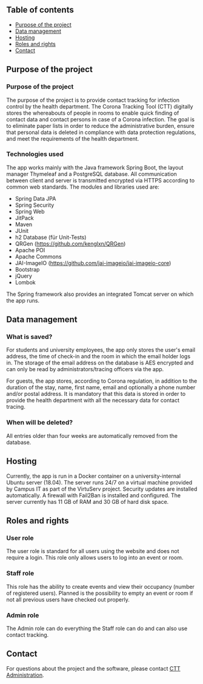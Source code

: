 

## Table of contents

 - [Purpose of the project](#Purpose-of-the-project)
 - [Data management](#Data-management)
 - [Hosting](#Hosting)
 - [Roles and rights](#Roles-and-rights)
 - [Contact](#Contact)

## Purpose of the project
### Purpose of the project
The purpose of the project is to provide contact tracking for infection control by the health department. The Corona Tracking Tool (CTT) digitally stores the whereabouts of people in rooms to enable quick finding of contact data and contact persons in case of a Corona infection. The goal is to eliminate paper lists in order to reduce the administrative burden, ensure that personal data is deleted in compliance with data protection regulations, and meet the requirements of the health department.

### Technologies used
The app works mainly with the Java framework Spring Boot, the layout manager Thymeleaf and a PostgreSQL database.
All communication between client and server is transmitted encrypted via HTTPS according to common web standards.
The modules and libraries used are:
 - Spring Data JPA
 - Spring Security
 - Spring Web
 - JitPack
 - Maven
 - JUnit
 - h2 Database (für Unit-Tests)
 - QRGen (https://github.com/kenglxn/QRGen)
 - Apache POI
 - Apache Commons
 - JAI-ImageIO (https://github.com/jai-imageio/jai-imageio-core)
 - Bootstrap
 - jQuery
 - Lombok

The Spring framework also provides an integrated Tomcat server on which the app runs.

## Data management

### What is saved?
For students and university employees, the app only stores the user's email address, the time of check-in and the room in which the email holder logs in. The storage of the email address on the database is AES encrypted and can only be read by administrators/tracing officers via the app.

For guests, the app stores, according to Corona regulation, in addition to the duration of the stay, name, first name, email and optionally a phone number and/or postal address. It is mandatory that this data is stored in order to provide the health department with all the necessary data for contact tracing.

### When will be deleted?
All entries older than four weeks are automatically removed from the database.

## Hosting
Currently, the app is run in a Docker container on a university-internal Ubuntu server (18.04). The server runs 24/7 on a virtual machine provided by Campus IT as part of the VirtuServ project.
Security updates are installed automatically. A firewall with Fail2Ban is installed and configured. The server currently has 11 GB of RAM and 30 GB of hard disk space.


## Roles and rights
### User role

The user role is standard for all users using the website and does not require a login. This role only allows users to log into an event or room.

###  Staff role
This role has the ability to create events and view their occupancy (number of registered users). Planned is the possibility to empty an event or room if not all previous users have checked out properly.


### Admin role
The Admin role can do everything the Staff role can do and can also use contact tracking.


## Contact

For questions about the project and the software, please contact [CTT Administration](mailto:ctt-admin@hs-mannheim.de).

